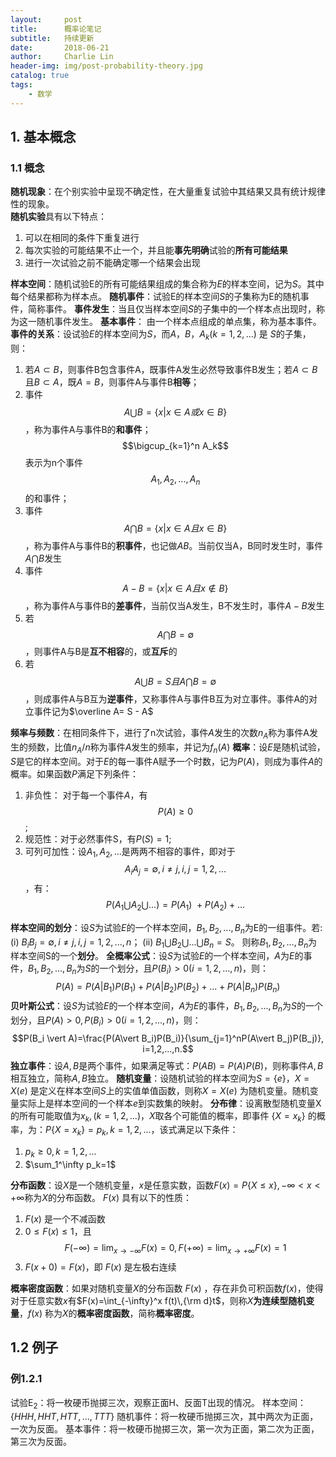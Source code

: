 ```yaml
---
layout:     post
title:      概率论笔记
subtitle:   持续更新
date:       2018-06-21
author:     Charlie Lin
header-img: img/post-probability-theory.jpg
catalog: true
tags:
    - 数学
---
```


## 1. 基本概念

### 1.1 概念
**随机现象**：在个别实验中呈现不确定性，在大量重复试验中其结果又具有统计规律性的现象。  
**随机实验**具有以下特点：
1. 可以在相同的条件下重复进行
2. 每次实验的可能结果不止一个，并且能**事先明确**试验的**所有可能结果**
3. 进行一次试验之前不能确定哪一个结果会出现

**样本空间**：随机试验E的所有可能结果组成的集合称为$E$的样本空间，记为$S$。其中每个结果都称为样本点。
**随机事件**：试验E的样本空间$S$的子集称为E的随机事件，简称事件。
**事件发生**：当且仅当样本空间$S$的子集中的一个样本点出现时，称为这一随机事件发生。
**基本事件**： 由一个样本点组成的单点集，称为基本事件。
**事件的关系**：设试验$E$的样本空间为$S$，而$A，B，A_k(k=1,2,…)$ 是 $S$的子集，则：
1. 若$A \subset B$，则事件B包含事件A，既事件A发生必然导致事件B发生；若$A \subset B$且$B \subset A$，既$A = B$，则事件A与事件B**相等**；
2. 事件$$A \bigcup B= \{ x\vert x \in A 或 x \in B\}$$，称为事件A与事件B的**和事件**；$$\bigcup_{k=1}^n A_k$$ 表示为n个事件$$A_1, A_2, ... , A_n$$的和事件；
3. 事件$$A \bigcap B= \{ x\vert x \in A 且 x \in B\}$$，称为事件A与事件B的**积事件**，也记做$AB$。当前仅当A，B同时发生时，事件$A\bigcap B$发生
4. 事件$$A-B=\{ x\vert x \in A 且 x \notin B\}$$，称为事件A与事件B的**差事件**，当前仅当A发生，B不发生时，事件$A-B$发生
5. 若$$A \bigcap B = \emptyset$$，则事件A与B是**互不相容**的，或**互斥**的
6. 若$$A \bigcup B = S 且 A \bigcap B = \emptyset$$，则成事件A与B互为**逆事件**，又称事件A与事件B互为对立事件。事件A的对立事件记为$\overline A= S - A$

**频率与频数**：在相同条件下，进行了n次试验，事件$A$发生的次数$n_A$称为事件A发生的频数，比值$n_A/n$称为事件$A$发生的频率，并记为$f_n(A)$
**概率**：设$E$是随机试验，$S$是它的样本空间。对于$E$的每一事件A赋予一个时数，记为$P(A)$，则成为事件$A$的概率。如果函数$P$满足下列条件：
1. 非负性： 对于每一个事件$A$，有$$P(A)\geq 0$$;
2. 规范性：对于必然事件S，有$P(S) = 1$;
3. 可列可加性：设$A_1, A_2, ...$是两两不相容的事件，即对于$$A_iA_j = \emptyset, i \neq j, i,j = 1,2,...$$，有：
$$
P(A_1 \bigcup A_2 \bigcup …)=P(A_1)\ + P(A_2) + ...
\tag {1.1}$$

**样本空间的划分**：设$S$为试验$E$的一个样本空间，$B_1, B_2, ... , B_n$为E的一组事件。若:
(i) $B_iB_j=\emptyset, i \neq j, i,j=1,2,...,n$；
(ii) $B_1 \bigcup B_2 \bigcup ... \bigcup B_n = S$。
则称$B_1, B_2, ... , B_n$为样本空间S的一个**划分**。
**全概率公式**：设$S$为试验$E$的一个样本空间，$A$为$E$的事件，$B_1, B_2, ... , B_n$为$S$的一个划分，且$P(B_i) > 0(i = 1,2,...,n)$，则：
$$P(A)=P(A\vert B_1)P(B_1)+P(A\vert B_2)P(B_2)+...+P(A\vert B_n)P(B_n)$$
**贝叶斯公式**：设$S$为试验$E$的一个样本空间，$A$为$E$的事件，$B_1, B_2, ... , B_n$为$S$的一个划分，且$P(A)>0, P(B_i) > 0(i = 1,2,...,n)$，则：
$$P(B_i \vert A)=\frac{P(A\vert B_i)P(B_i)}{\sum_{j=1}^nP(A\vert B_j)P(B_j)}, i=1,2,...,n.$$
**独立事件**：设$A,B$是两个事件，如果满足等式：$P(AB)=P(A)P(B)$，则称事件$A,B$相互独立，简称$A,B$独立。
**随机变量**：设随机试验的样本空间为$S=\{e\}，X=X(e)$ 是定义在样本空间$S$上的实值单值函数，则称$X=X(e)$ 为随机变量。随机变量实际上是样本空间的一个样本$e$到实数集的映射。
**分布律**：设离散型随机变量X的所有可能取值为$x_k,(k=1,2,...)，X$取各个可能值的概率，即事件 $\{X=x_k\}$ 的概率，为：$P\{X=x_k\}=p_k, k=1,2,...$，该式满足以下条件：
1. $p_k\geq 0, k=1,2,...$
2. $\sum_1^\infty p_k=1$

**分布函数**：设$X$是一个随机变量，$x$是任意实数，函数$F(x)=P\{X\leq x\}, -\infty < x < +\infty$称为$X$的分布函数。 $F(x)$ 具有以下的性质：
1.  $F(x)$ 是一个不减函数
2. $0 \leq F(x) \leq1$，且$$F(-\infty) = \lim_{x \to -\infty}F(x) = 0, F(+\infty) = \lim_{x \to +\infty}F(x) = 1$$
3. $F(x+0) = F(x)$，即 $F(x)$ 是左极右连续

**概率密度函数**：如果对随机变量$X$的分布函数 $F(x)$ ，存在非负可积函数$f(x)$，使得对于任意实数$x$有$F(x)=\int_{-\infty}^x f(t)\,{\rm d}t$，则称$X$**为连续型随机变量**，$f(x)$ 称为$X$的**概率密度函数**，简称**概率密度**。

## 1.2 例子
### 例1.2.1
试验E<sub>2</sub>：将一枚硬币抛掷三次，观察正面H、反面T出现的情况。
样本空间：$\{HHH, HHT, HTT, ... , TTT\}$
随机事件：将一枚硬币抛掷三次，其中两次为正面，一次为反面。
基本事件：将一枚硬币抛掷三次，第一次为正面，第二次为正面，第三次为反面。
